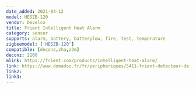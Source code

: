 ```yaml
---
date_added: 2021-04-12
model: HESZB-120
vendor: Develco
title: Frient Intelligent Heat Alarm
category: sensor
supports: alarm, battery, batterylow, fire, test, temperature 
zigbeemodel: ['HESZB-120']
compatible: [deconz,zha,z2m]
deconz: 2100
mlink: https://frient.com/products/intelligent-heat-alarm/
link: https://www.domadoo.fr/fr/peripheriques/5411-frient-detecteur-de-chaleur-intelligent-zigbee-30-din-en-14604-et-din-14676-5713594002446.html
link2: 
link3: 
---
```


